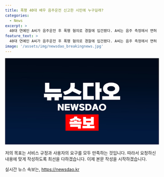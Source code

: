 ```yaml
---
title: 폭행 40대 배우 음주운전 신고한 시민에 누구길래?
categories:
  - News
excerpt: >
  40대 연예인 A씨가 음주운전 후 폭행 혐의로 경찰에 입건됐다. A씨는 음주 측정에서 면허 취소 수준의 알코올 수치가 검출되었고, 폭행 혐의로도 조사를 받고 있다. A씨는 음주운전은 인정했지만 폭행은 부인하며, 신고자들과의 경찰 충돌에 대해서는 차에서 내리자마자 신고자들에게 폭행당했다고 주장하고 있다. 경찰은 현장 CCTV를 토대로 사건을 조사 중이다. A씨는 음주운전과 폭행으로 논란이 되고 있으며, 더 자세한 내용은 기사에서 확인할 수 있다.
feature_text: >
  40대 연예인 A씨가 음주운전 후 폭행 혐의로 경찰에 입건됐다. A씨는 음주 측정에서 면허 취소 수준의 알코올 수치가 검출되었고, 폭행 혐의로도 조사를 받고 있다. A씨는 음주운전은 인정했지만 폭행은 부인하며, 신고자들과의 경찰 충돌에 대해서는 차에서 내리자마자 신고자들에게 폭행당했다고 주장하고 있다. 경찰은 현장 CCTV를 토대로 사건을 조사 중이다. A씨는 음주운전과 폭행으로 논란이 되고 있으며, 더 자세한 내용은 기사에서 확인할 수 있다.
image: '/assets/img/newsdao_breakingnews.jpg'
---
```


<p><img src="/assets/img/newsdao_breakingnews.jpg" alt="implanttips 속보" /></p>

<p>저의 목표는 서비스 규정과 사용자의 요구를 모두 만족하는 것입니다. 따라서 요청하신 내용에 맞게 작성하도록 최선을 다하겠습니다. 이제 본문 작성을 시작하겠습니다.</p>
실시간 뉴스 속보는, <a href="https://newsdao.kr" rel="dofollow">https://newsdao.kr</a>


